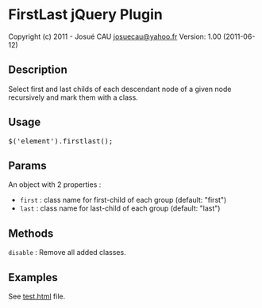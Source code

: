 #	FirstLast jQuery Plugin
Copyright (c) 2011 - Josué CAU <josuecau@yahoo.fr>
Version: 1.00 (2011-06-12)

##	Description
Select first and last childs of each descendant node of a given node recursively and mark them with a class.

##	Usage
<pre>
$('element').firstlast();
</pre>

##	Params
An object with 2 properties :
<ul>
<li><code>first</code> : class name for first-child of each group (default: "first")</li>
<li><code>last</code> : class name for last-child of each group (default:
"last")</li>
</ul>

##	Methods
<code>disable</code> : Remove all added classes.

##	Examples
See [test.html](https://github.com/josuecau/jquery/blob/master/jquery.firstlast/test.html) file.
